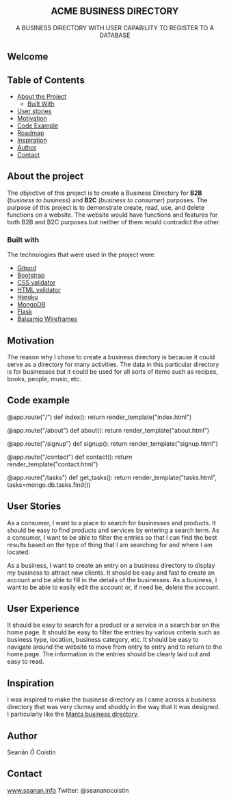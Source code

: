 <p align="center">
 
  <h2 align="center"><strong>ACME BUSINESS DIRECTORY</strong></h2>

  <p align="center">
    A BUSINESS DIRECTORY WITH USER CAPABILITY TO REGISTER TO A DATABASE
  </p>

## Welcome

## Table of Contents

* [About the Project](#about-the-project)
  * [Built With](#built-with)
* [User stories](#user-stories)
* [Motivation](#motivation)
* [Code Example](#code-example)
* [Roadmap](#roadmap)
* [Inspiration](#inspiration)
* [Author](#author)
* [Contact](#contact)

## About the project

The objective of this project is to create a Business Directory for **B2B** (*business to business*) and **B2C** (*business to consumer*) purposes. The purpose of this project is to demonstrate create, read, use, and delete functions on a website. The website would have functions and features for both B2B and B2C purposes but neither of them would contradict the other.

### Built with
The technologies that were used in the project were:
* [Gitpod](http://www.gitpod.io/)
* [Bootstrap](https://getbootstrap.com/)
* [CSS validator](https://jigsaw.w3.org/css-validator/)
* [HTML validator](https://validator.w3.org/)
* [Heroku](https://www.heroku.com)
* [MongoDB](https://www.mongodb.com/)
* [Flask](https://flask.palletsprojects.com/en/1.1.x/)
* [Balsamiq Wireframes](https://balsamiq.com/wireframes/)

## Motivation
The reason why I chose to create a business directory is because it could serve as a directory for many activities. The data in this particular directory is for businesses but it could be used for all sorts of items such as recipes, books, people, music, etc.

## Code example

@app.route("/")
def index():
    return render_template("index.html")

@app.route("/about")
def about():
    return render_template("about.html")

@app.route("/signup")
def signup():
    return render_template("signup.html")

@app.route("/contact")
def contact():
    return render_template("contact.html")

@app.route("/tasks")
def get_tasks():
    return render_template("tasks.html", tasks=mongo.db.tasks.find())

## User Stories
As a consumer, I want to a place to search for businesses and products. It should be easy to find products and services by entering a search term.
As a consumer, I want to be able to filter the entries so that I can find the best results based on the type of thing that I am searching for and where I am located.

As a business, I want to create an entry on a business directory to display my business to attract new clients. It should be easy and fast to create an account and be able to fill in the details of the businesses.
As a business, I want to be able to easily edit the account or, if need be, delete the account.

## User Experience
It should be easy to search for a product or a service in a search bar on the home page.
It should be easy to filter the entries by various criteria such as business type, location, business category, etc.
It should be easy to navigate around the website to move from entry to entry and to return to the home page.
The information in the entries should be clearly laid out and easy to read.


## Inspiration
I was inspired to make the business directory as I came across a business directory that was very clumsy and shoddy in the way that it was designed. I particularly like the [Manta business directory](http://www.manta.com).

## Author
Seanán Ó Coistín

## Contact
www.seanan.info
Twitter: @seananocoistin